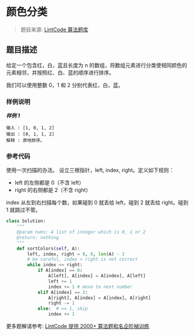 # 颜色分类
 > 题目来源: [LintCode 算法题库](https://www.lintcode.com/problem/sort-colors/?utm_source=sc-github-wzz)
 ## 题目描述
 给定一个包含红，白，蓝且长度为 n 的数组，将数组元素进行分类使相同颜色的元素相邻，并按照红、白、蓝的顺序进行排序。

我们可以使用整数 0，1 和 2 分别代表红，白，蓝。

 ### 样例说明
 ***样例 1***
```
输入 : [1, 0, 1, 2]
输出 : [0, 1, 1, 2]
解释 : 原地排序。
```

 ### 参考代码
 使用一次扫描的办法。
设立三根指针，left, index, right。定义如下规则：

- left 的左侧都是 0（不含 left）
- right 的右侧都是 2（不含 right）

index 从左到右扫描每个数，如果碰到 0 就丢给 left，碰到 2 就丢给 right。碰到 1 就跳过不管。
```python
class Solution:
    """
    @param nums: A list of integer which is 0, 1 or 2 
    @return: nothing
    """
    def sortColors(self, A):
        left, index, right = 0, 0, len(A) - 1
        # be careful, index < right is not correct
        while index <= right:
            if A[index] == 0:
                A[left], A[index] = A[index], A[left]
                left += 1
                index += 1 # move to next number
            elif A[index] == 2:
                A[right], A[index] = A[index], A[right]
                right -= 1
            else:  # == 1, skip
                index += 1
```
 更多题解请参考: [LintCode 提供 2000+ 算法题和名企阶梯训练](https://www.lintcode.com/problem/?utm_source=sc-github-wzz)
